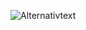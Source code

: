 
![Alternativtext]("https://github.com/KreakxX/Vaultify/blob/main/Screenshot%202024-12-26%20201950.png")

